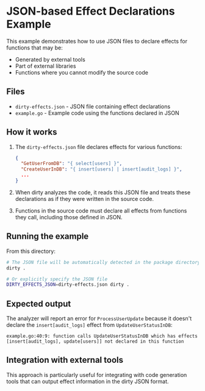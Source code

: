 # JSON-based Effect Declarations Example

This example demonstrates how to use JSON files to declare effects for functions that may be:
- Generated by external tools
- Part of external libraries
- Functions where you cannot modify the source code

## Files

- `dirty-effects.json` - JSON file containing effect declarations
- `example.go` - Example code using the functions declared in JSON

## How it works

1. The `dirty-effects.json` file declares effects for various functions:
   ```json
   {
     "GetUserFromDB": "{ select[users] }",
     "CreateUserInDB": "{ insert[users] | insert[audit_logs] }",
     ...
   }
   ```

2. When dirty analyzes the code, it reads this JSON file and treats these declarations as if they were written in the source code.

3. Functions in the source code must declare all effects from functions they call, including those defined in JSON.

## Running the example

From this directory:

```bash
# The JSON file will be automatically detected in the package directory
dirty .

# Or explicitly specify the JSON file
DIRTY_EFFECTS_JSON=dirty-effects.json dirty .
```

## Expected output

The analyzer will report an error for `ProcessUserUpdate` because it doesn't declare the `insert[audit_logs]` effect from `UpdateUserStatusInDB`:

```
example.go:40:9: function calls UpdateUserStatusInDB which has effects [insert[audit_logs], update[users]] not declared in this function
```

## Integration with external tools

This approach is particularly useful for integrating with code generation tools that can output effect information in the dirty JSON format.
